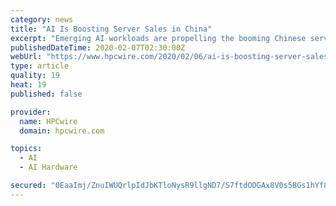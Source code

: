 ```yaml
---
category: news
title: "AI Is Boosting Server Sales in China"
excerpt: "Emerging AI workloads are propelling the booming Chinese server market, particularly those hosting programmable co-processors capable of supporting graphics chips used for parallel processing of machine learning tasks. The chief benefactor has been China’s server leader, Inspur. According to datacenter market survey, demand for server co ..."
publishedDateTime: 2020-02-07T02:30:00Z
webUrl: "https://www.hpcwire.com/2020/02/06/ai-is-boosting-server-sales-in-china/"
type: article
quality: 19
heat: 19
published: false

provider:
  name: HPCwire
  domain: hpcwire.com

topics:
  - AI
  - AI Hardware

secured: "0EaaImj/ZnuIWUQrlpIdJbKTloNysR9llgND7/S7ftdODGAx8V0s5BGs1hYf8d4ZjnAjgd5F9dUPBCQsfWlnHW4k1UEWI2u4AZq/tTZWXaDskUqgH+9YwC0xygn6iq5yIgxihmO08LUEx5GCu00OsWClOan4WNCmjcmXKrID5Htgs8PtaBrjivOdDu8ErCYG01acTJtVLFK1lXAL/NzePFh1cPL7/jDMstfKjGpJSnCz17Oxn7f6SbgQ1aiByVDe4ayQK/2kIqQzXrEBO0Aw6Yi95e9IEKXksLXpG0s1ZDlSw+csVfNWcsuRoAHMuioB/OXILFtMi6hEwf/QL7GxyjjJSVCuVhTvWgnCD8eTb54+KV7J2GSJ1Fm8p1wx8aVRhljL+UGDP5MfyPQ+cPadXWPndFWOOd9463oY21DkODMpaXzchbNUJv5DZpfFen05fzHafJ0e92eguyNsfU6AjaeblhNjhP10EBzgcFW0vrQ=;JeNWp7X68R1QUNs4NdXVDA=="
---
```


